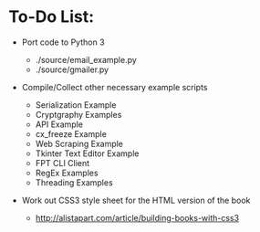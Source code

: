 # To-Do List:

* Port code to Python 3
    - ./source/email_example.py
    - ./source/gmailer.py

* Compile/Collect other necessary example
  scripts
    - Serialization Example
    - Cryptgraphy Examples
    - API Example
    - cx_freeze Example
    - Web Scraping Example
    - Tkinter Text Editor Example
    - FPT CLI Client
    - RegEx Examples
    - Threading Examples

* Work out CSS3 style sheet for the HTML 
  version of the book
    - http://alistapart.com/article/building-books-with-css3

